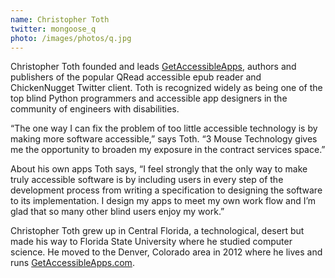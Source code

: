 ```yaml
---
name: Christopher Toth
twitter: mongoose_q
photo: /images/photos/q.jpg
---
```


Christopher Toth founded and leads [GetAccessibleApps](http://www.getaccessibleapps.com), authors and publishers of the popular QRead accessible epub reader and ChickenNugget Twitter client. Toth is recognized widely as being one of the top blind Python programmers and accessible app designers in the community of engineers with disabilities.

&#8220;The one way I can fix the problem of too little accessible technology is by making more software accessible,&#8221; says Toth. &#8220;3 Mouse Technology gives me the opportunity to broaden my exposure in the contract services space.&#8221;

About his own apps Toth says, &#8220;I feel strongly that the only way to make truly accessible software is by including users in every step of the development process from writing a specification to designing the software to its implementation. I design my apps to meet my own work flow and I&#8217;m glad that so many other blind users enjoy my work.&#8221;

Christopher Toth grew up in Central Florida, a technological, desert but made his way to Florida State University where he studied computer science. He moved to the Denver, Colorado area in 2012 where he lives and runs [GetAccessibleApps.com](http://GetAccessibleApps.com).
